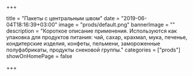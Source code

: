 +++

title = "Пакеты с центральным швом"
date = "2019-06-04T18:16:39+03:00"
image = "prods/default.png"
bannerImage = ""
description = "Короткое описание применения. Используются как упаковка для продуктов питания: чай, сахар, крахмал, мука, печенье, кондитерские изделия, конфеты, пельмени, замороженные полуфабрикаты, продукты снековой группы."
categories = ["prods"]
showOnHomePage = false

+++